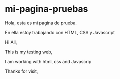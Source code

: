 # mi-pagina-pruebas

Hola, esta es mi pagina de prueba.

En ella estoy trabajando con HTML, CSS y Javascript 

Hi All,

This is my testing web,

I am working with html, css and Javascrip

Thanks for visit,

